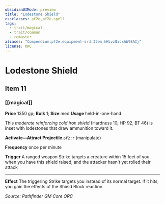 ```yaml
---
obsidianUIMode: preview
title: "Lodestone Shield"
cssclasses: pf2e,pf2e-spell
tags:
  - trait/magical
  - trait/common
  - remaster
aliases: "Compendium.pf2e.equipment-srd.Item.kHLvz8icxAW9EAIj"
license: ORC
---
```

# Lodestone Shield
## Item 11
### [[magical]]


**Price** 1350 gp; 
**Bulk** 1; **Size** med
**Usage** held-in-one-hand

This _moderate reinforcing cold iron shield_ (Hardness 10, HP 92, BT 46) is inset with lodestones that draw ammunition toward it.

**Activate—Attract Projectile** `pf2:r` (manipulate)

**Frequency** once per minute

**Trigger** A ranged weapon Strike targets a creature within 15 feet of you when you have this shield raised, and the attacker hasn't yet rolled their attack

* * *

**Effect** The triggering Strike targets you instead of its normal target. If it hits, you gain the effects of the Shield Block reaction.

*Source: Pathfinder GM Core*
*ORC*
